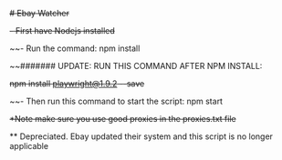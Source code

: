 ~~# Ebay Watcher~~

~~- First have Nodejs installed~~


~~- Run the command: npm install


~~####### UPDATE: RUN THIS COMMAND AFTER NPM INSTALL:

 ~~npm install playwright@1.9.2 --save~~



~~- Then run this command to start the script: npm start


~~*Note make sure you use good proxies in the proxies.txt file~~


** Depreciated. Ebay updated their system and this script is no longer applicable
